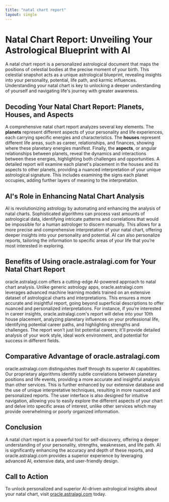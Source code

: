 ```yaml
---
title: "natal chart report"
layout: single
---
```


# Natal Chart Report: Unveiling Your Astrological Blueprint with AI

A natal chart report is a personalized astrological document that maps the positions of celestial bodies at the precise moment of your birth. This celestial snapshot acts as a unique astrological blueprint, revealing insights into your personality, potential, life path, and karmic influences.  Understanding your natal chart is key to unlocking a deeper understanding of yourself and navigating life's journey with greater awareness.

## Decoding Your Natal Chart Report: Planets, Houses, and Aspects

A comprehensive natal chart report analyzes several key elements.  The **planets** represent different aspects of your personality and life experiences, each carrying specific energies and characteristics.  The **houses** represent different life areas, such as career, relationships, and finances, showing where these planetary energies manifest.  Finally, the **aspects**, or angular relationships between planets, reveal the dynamics and interactions between these energies, highlighting both challenges and opportunities.  A detailed report will examine each planet's placement in the houses and its aspects to other planets, providing a nuanced interpretation of your unique astrological signature.  This includes examining the signs each planet occupies, adding further layers of meaning to the interpretation.

## AI's Role in Enhancing Natal Chart Analysis

AI is revolutionizing astrology by automating and enhancing the analysis of natal charts.  Sophisticated algorithms can process vast amounts of astrological data, identifying intricate patterns and correlations that would be impossible for a human astrologer to discern manually.  This allows for a more precise and comprehensive interpretation of your natal chart, offering deeper insights into your personality and potential. AI can also personalize reports, tailoring the information to specific areas of your life that you’re most interested in exploring.

## Benefits of Using oracle.astralagi.com for Your Natal Chart Report

oracle.astralagi.com offers a cutting-edge AI-powered approach to natal chart analysis.  Unlike generic astrology apps, oracle.astralagi.com leverages advanced machine learning models trained on an extensive dataset of astrological charts and interpretations.  This ensures a more accurate and insightful report, going beyond superficial descriptions to offer nuanced and personalized interpretations. For instance, if you’re interested in career insights, oracle.astralagi.com's report will delve into your 10th house placement, analyzing planetary influences on your professional life, identifying potential career paths, and highlighting strengths and challenges.  The report won't just list potential careers; it'll provide detailed analysis of your work style, ideal work environment, and potential for success in different fields.

## Comparative Advantage of oracle.astralagi.com

oracle.astralagi.com distinguishes itself through its superior AI capabilities.  Our proprietary algorithms identify subtle correlations between planetary positions and life events, providing a more accurate and insightful analysis than other services.  This is further enhanced by our extensive database and the use of unique interpretative techniques, resulting in more nuanced and personalized reports.  The user interface is also designed for intuitive navigation, allowing you to easily explore the different aspects of your chart and delve into specific areas of interest, unlike other services which may provide overwhelming or poorly organized information.

## Conclusion

A natal chart report is a powerful tool for self-discovery, offering a deeper understanding of your personality, strengths, weaknesses, and life path.  AI is significantly enhancing the accuracy and depth of these reports, and oracle.astralagi.com provides a superior experience by leveraging advanced AI, extensive data, and user-friendly design.

## Call to Action

To unlock personalized and superior AI-driven astrological insights about your natal chart, visit [oracle.astralagi.com](https://oracle.astralagi.com) today.